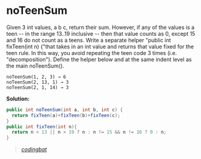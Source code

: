 # noTeenSum

Given 3 int values, a b c, return their sum. However, if any of the values is a teen -- in the range 13..19 inclusive -- then that value counts as 0, except 15 and 16 do not count as a teens. Write a separate helper "public int fixTeen(int n) {"that takes in an int value and returns that value fixed for the teen rule. In this way, you avoid repeating the teen code 3 times (i.e. "decomposition"). Define the helper below and at the same indent level as the main noTeenSum().

```
noTeenSum(1, 2, 3) → 6
noTeenSum(2, 13, 1) → 3
noTeenSum(2, 1, 14) → 3
```

**Solution:**

```java
public int noTeenSum(int a, int b, int c) {
  return fixTeen(a)+fixTeen(b)+fixTeen(c);
}
public int fixTeen(int n){
  return n < 13 || n > 19 ? n : n != 15 && n != 16 ? 0 : n;
}
```

> _[codingbat](http://codingbat.com/prob/p182879)_